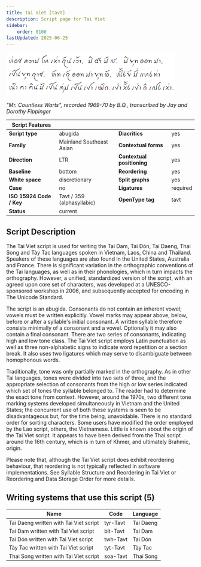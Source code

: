 ```yaml
---
title: Tai Viet [tavt]
description: Script page for Tai Viet
sidebar:
    order: 8100
lastUpdated: 2025-06-25
---
```


![Tai Viet sample](images/tavt-sample.png)

_"Mr. Countless Warts", recorded 1969-70 by B.Q., transcribed by Jay and Dorothy Fippinger_

**Script Features** |     |     |     |
------------------- | --- | --- | --- |
**Script type** | abugida                       | **Diacritics** | yes |
**Family** | Mainland Southeast Asian           | **Contextual forms** | yes |
**Direction** | LTR                             | **Contextual positioning** | yes |
**Baseline** | bottom                           | **Reordering** | yes |
**White space** | discretionary                 | **Split graphs** | yes |
**Case** | no                                   | **Ligatures** | required |
**ISO 15924 Code / Key** | Tavt / 359 (alphasyllabic) | **OpenType tag** | tavt |
**Status** | current | | |

## Script Description

The Tai Viet script is used for writing the Tai Dam, Tai Dón, Tai Daeng, Thai Song and Tày Tac languages spoken in Vietnam, Laos, China and Thailand. Speakers of these languages are also found in the United States, Australia and France. There is significant variation in the orthographic conventions of the Tai languages, as well as in their phonologies, which in turn impacts the orthography. However, a unified, standardized version of the script, with an agreed upon core set of characters, was developed at a UNESCO-sponsored workshop in 2006, and subsequently accepted for encoding in The Unicode Standard.

The script is an abugida. Consonants do not contain an inherent vowel; vowels must be written explicitly. Vowel marks may appear above, below, before or after a syllable's initial consonant. A written syllable therefore consists minimally of a consonant and a vowel. Optionally it may also contain a final consonant. There are two series of consonants, indicating high and low tone class. The Tai Viet script employs Latin punctuation as well as three non-alphabetic signs to indicate word repetition or a section break. It also uses two ligatures which may serve to disambiguate between homophonous words.

Traditionally, tone was only partially marked in the orthography. As in other Tai languages, tones were divided into two sets of three, and the appropriate selection of consonants from the high or low series indicated which set of tones the syllable belonged to. The reader had to determine the exact tone from context. However, around the 1970s, two different tone marking systems developed simultaneously in Vietnam and the United States; the concurrent use of both these systems is seen to be disadvantageous but, for the time being, unavoidable. There is no standard order for sorting characters. Some users have modified the order employed by the Lao script, others, the Vietnamese.
Little is known about the origin of the Tai Viet script. It appears to have been derived from the Thai script around the 16th century, which is in turn of Khmer, and ultimately Brahmic, origin.

Please note that, although the Tai Viet script does exhibit reordering behaviour, that reordering is not typically reflected in software implementations. See Syllable Structure and Reordering in Tai Viet or Reordering and Data Storage Order for more details.

## Writing systems that use this script (5)

Name | Code | Language
---- | ---- | --------
Tai Daeng written with Tai Viet script | tyr-Tavt | Tai Daeng
Tai Dam written with Tai Viet script | blt-Tavt | Tai Dam
Tai Dón written with Tai Viet script | twh-Tavt | Tai Dón
Tày Tac written with Tai Viet script | tyt-Tavt | Tày Tac
Thai Song written with Tai Viet script | soa-Tavt | Thai Song

